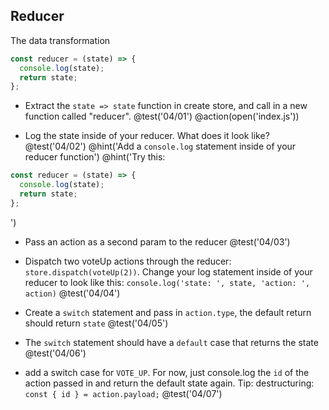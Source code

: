 ## Reducer
The data transformation

```js
const reducer = (state) => {
  console.log(state);
  return state;
};
```

+ Extract the `state => state` function in create store, and call in a new function called "reducer".
@test('04/01')
@action(open('index.js'))

+ Log the state inside of your reducer. What does it look like?
@test('04/02')
@hint('Add a `console.log` statement inside of your reducer function')
@hint('Try this:
```js
const reducer = (state) => {
  console.log(state);
  return state;
};
```
')

+ Pass an action as a second param to the reducer
@test('04/03')

+ Dispatch two voteUp actions through the reducer: `store.dispatch(voteUp(2))`. Change your log statement inside of your reducer to look like this: `console.log('state: ', state, 'action: ', action)`
@test('04/04')

+ Create a `switch` statement and pass in `action.type`, the default return should return `state`
@test('04/05')

+ The `switch` statement should have a `default` case that returns the state
@test('04/06')

+ add a switch case for `VOTE_UP`. For now, just console.log the `id` of the action passed in and return the default state again. Tip: destructuring: `const { id } = action.payload;`
@test('04/07')
